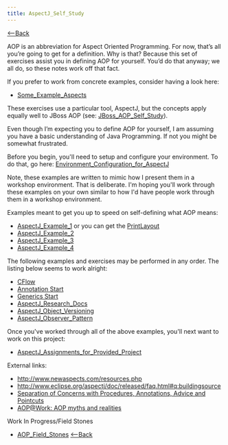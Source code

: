 ```yaml
---
title: AspectJ_Self_Study
---
```

[<--Back](AspectOrientedProgramming)

AOP is an abbreviation for Aspect Oriented Programming. For now, that’s all you’re going to get for a definition. Why is that? Because this set of exercises assist you in defining AOP for yourself. You’d do that anyway; we all do, so these notes work off that fact. 

If you prefer to work from concrete examples, consider having a look here:
* [Some_Example_Aspects](Some_Example_Aspects)

These exercises use a particular tool, AspectJ, but the concepts apply equally well to JBoss AOP (see: [JBoss_AOP_Self_Study](JBoss_AOP_Self_Study)).

Even though I’m expecting you to define AOP for yourself, I am assuming you have a basic understanding of Java Programming. If not you might be somewhat frustrated.

Before you begin, you'll need to setup and configure your environment. To do that, go here: [Environment_Configuration_for_AspectJ](Environment_Configuration_for_AspectJ)

Note, these examples are written to mimic how I present them in a workshop environment. That is deliberate. I'm hoping you'll work through these examples on your own similar to how I'd have people work through them in a workshop environment.

Examples meant to get you up to speed on self-defining what AOP means:
* [AspectJ_Example_1](AspectJ_Example_1) or you can get the [PrintLayout](AspectJ_Example_1_PrintLayout)
* [AspectJ_Example_2](AspectJ_Example_2)
* [AspectJ_Example_3](AspectJ_Example_3)
* [AspectJ_Example_4](AspectJ_Example_4)

The following examples and exercises may be performed in any order. The listing below seems to work alright:
* [CFlow](AspectJ_CFlow)
* [Annotation Start](AspectJ_Annotation_Start)
* [Generics Start](AspectJ_Generics_Start)
* [AspectJ_Research_Docs](AspectJ_Research_Docs)
* [AspectJ_Object_Versioning](AspectJ_Object_Versioning)
* [AspectJ_Observer_Pattern](AspectJ_Observer_Pattern)

Once you've worked through all of the above examples, you'll next want to work on this project:
* [AspectJ_Assignments_for_Provided_Project](AspectJ_Assignments_for_Provided_Project)

External links:
* http://www.newaspects.com/resources.php
* http://www.eclipse.org/aspectj/doc/released/faq.html#q:buildingsource
* [Separation of Concerns with Procedures, Annotations, Advice and Pointcuts](http://www.st.informatik.tu-darmstadt.de/database/publications/data/soc-w-paap-124.pdf?id=125)
* [AOP@Work: AOP myths and realities](http://www-128.ibm.com/developerworks/java/library/j-aopwork15/)

Work In Progress/Field Stones
* [AOP_Field_Stones](AOP_Field_Stones)
[<--Back](AspectOrientedProgramming)
